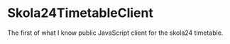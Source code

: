 # Skola24TimetableClient
The first of what I know public JavaScript client for the skola24 timetable.
